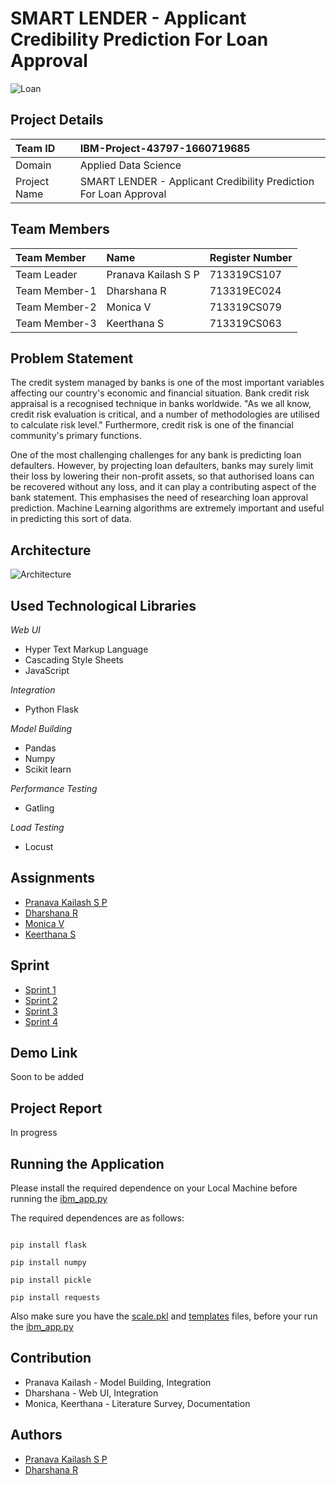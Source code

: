 # SMART LENDER - Applicant Credibility Prediction For Loan Approval

![Loan](https://thumbor.forbes.com/thumbor/fit-in/900x510/https://www.forbes.com/advisor/wp-content/uploads/2019/08/gettyimages-1050881944-612x612-e1565718161876.jpg)

## Project Details

| Team ID | IBM-Project-43797-1660719685  |
| :-------- | :------- | 
| Domain | Applied Data Science  |
| Project Name | SMART LENDER - Applicant Credibility Prediction For Loan Approval  |

## Team Members

| Team Member | Name    | Register Number |
| :-------- | :------- | :------------------------- |
| Team Leader | Pranava Kailash S P | 713319CS107 |
| Team Member-1 | Dharshana R | 713319EC024 |
| Team Member-2 | Monica V | 713319CS079 |
| Team Member-3 | Keerthana S | 713319CS063 |

## Problem Statement

The credit system managed by banks is one of the most important variables affecting our country's economic and financial situation. Bank credit risk appraisal is a recognised technique in banks worldwide. "As we all know, credit risk evaluation is critical, and a number of methodologies are utilised to calculate risk level." Furthermore, credit risk is one of the financial community's primary functions.

One of the most challenging challenges for any bank is predicting loan defaulters. However, by projecting loan defaulters, banks may surely limit their loss by lowering their non-profit assets, so that authorised loans can be recovered without any loss, and it can play a contributing aspect of the bank statement. This emphasises the need of researching loan approval prediction. Machine Learning algorithms are extremely important and useful in predicting this sort of data.

## Architecture

![Architecture](https://cdn.discordapp.com/attachments/990646743483957248/1036888242160668692/Architechture.jpg)


## Used Technological Libraries

*Web UI*

- Hyper Text Markup Language
- Cascading Style Sheets
- JavaScript 

*Integration*

- Python Flask

*Model Building*

- Pandas
- Numpy
- Scikit learn

*Performance Testing*

- Gatling

*Load Testing*

- Locust

## Assignments

- [Pranava Kailash S P](https://github.com/IBM-EPBL/IBM-Project-43797-1660719685/tree/main/Assignments/Team%20Lead%20-%20Pranava%20Kailash)
- [Dharshana R](https://github.com/IBM-EPBL/IBM-Project-43797-1660719685/tree/main/Assignments/Team%20Member%201%20-%20Dharshana)
- [Monica V](https://github.com/IBM-EPBL/IBM-Project-43797-1660719685/tree/main/Assignments/Team%20Member%202%20%20-%20Monica)
- [Keerthana S](https://github.com/IBM-EPBL/IBM-Project-43797-1660719685/tree/main/Assignments/Team%20Member%203%20-%20Keerthana)

## Sprint

- [Sprint 1](https://github.com/IBM-EPBL/IBM-Project-43797-1660719685/tree/main/Project%20Development%20Phase/Sprint%201)
- [Sprint 2](https://github.com/IBM-EPBL/IBM-Project-43797-1660719685/tree/main/Project%20Development%20Phase/Sprint%202)
- [Sprint 3](https://github.com/IBM-EPBL/IBM-Project-43797-1660719685/tree/main/Project%20Development%20Phase/Sprint%203)
- [Sprint 4](https://github.com/IBM-EPBL/IBM-Project-43797-1660719685/tree/main/Project%20Development%20Phase/Sprint%204)

## Demo Link

Soon to be added

## Project Report

In progress

## Running the Application

Please install the required dependence on your Local Machine before running the [ibm_app.py](https://github.com/IBM-EPBL/IBM-Project-43797-1660719685/blob/main/Project%20Development%20Phase/Sprint%204/ibm_app.py)

The required dependences are as follows:
```

pip install flask

pip install numpy 

pip install pickle

pip install requests
```

Also make sure you have the [scale.pkl](https://github.com/IBM-EPBL/IBM-Project-43797-1660719685/blob/main/Project%20Development%20Phase/Sprint%204/scale.pkl) and [templates](https://github.com/IBM-EPBL/IBM-Project-43797-1660719685/tree/main/Project%20Development%20Phase/Sprint%204/templates) files, before your run the [ibm_app.py](https://github.com/IBM-EPBL/IBM-Project-43797-1660719685/blob/main/Project%20Development%20Phase/Sprint%204/ibm_app.py)


## Contribution

- Pranava Kailash - Model Building, Integration
- Dharshana - Web UI, Integration
- Monica, Keerthana - Literature Survey, Documentation

## Authors

- [Pranava Kailash S P](https://github.com/ripperpk)
- [Dharshana R](https://github.com/Dharshana-R)
